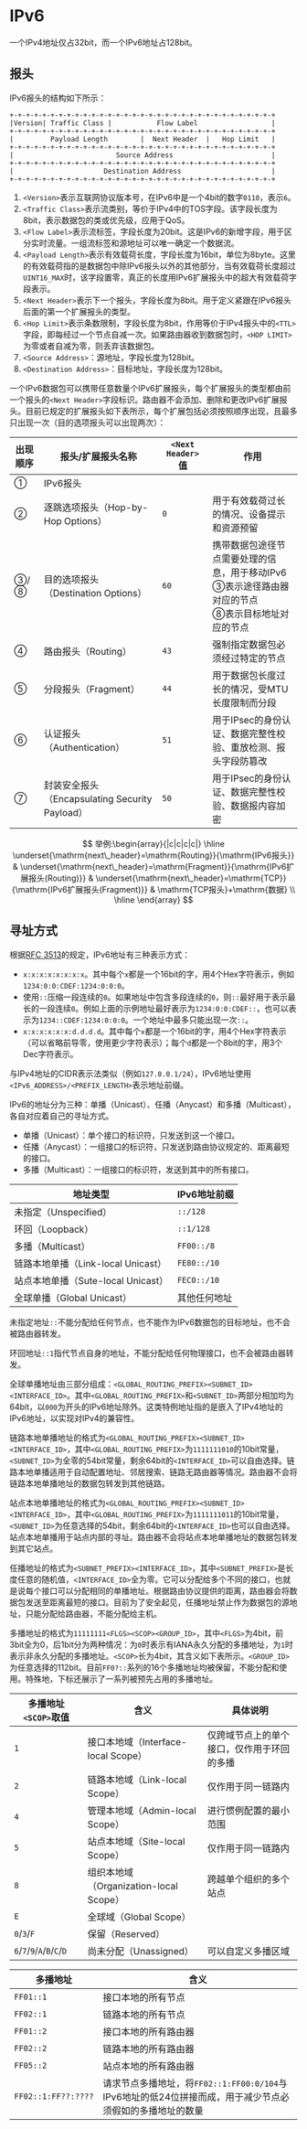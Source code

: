 # IPv6

一个IPv4地址仅占32bit，而一个IPv6地址占128bit。

## 报头

IPv6报头的结构如下所示：

```
+-+-+-+-+-+-+-+-+-+-+-+-+-+-+-+-+-+-+-+-+-+-+-+-+-+-+-+-+-+-+-+-+
|Version| Traffic Class |           Flow Label                  |
+-+-+-+-+-+-+-+-+-+-+-+-+-+-+-+-+-+-+-+-+-+-+-+-+-+-+-+-+-+-+-+-+
|         Payload Length        |  Next Header  |   Hop Limit   |
+-+-+-+-+-+-+-+-+-+-+-+-+-+-+-+-+-+-+-+-+-+-+-+-+-+-+-+-+-+-+-+-+
|                         Source Address                        |
+-+-+-+-+-+-+-+-+-+-+-+-+-+-+-+-+-+-+-+-+-+-+-+-+-+-+-+-+-+-+-+-+
|                      Destination Address                      |
+-+-+-+-+-+-+-+-+-+-+-+-+-+-+-+-+-+-+-+-+-+-+-+-+-+-+-+-+-+-+-+-+
```

1. `<Version>`表示互联网协议版本号，在IPv6中是一个4bit的数字`0110`，表示`6`。
2. `<Traffic Class>`表示流类别，等价于IPv4中的TOS字段。该字段长度为8bit，表示数据包的类或优先级，应用于QoS。
3. `<Flow Label>`表示流标签，字段长度为20bit。这是IPv6的新增字段，用于区分实时流量。一组流标签和源地址可以唯一确定一个数据流。
4. `<Payload Length>`表示有效载荷长度，字段长度为16bit，单位为8byte。这里的有效载荷指的是数据包中除IPv6报头以外的其他部分，当有效载荷长度超过`UINT16_MAX`时，该字段置零，真正的长度用IPv6扩展报头中的超大有效载荷字段表示。
5. `<Next Header>`表示下一个报头，字段长度为8bit。用于定义紧跟在IPv6报头后面的第一个扩展报头的类型。
6. `<Hop Limit>`表示条数限制，字段长度为8bit，作用等价于IPv4报头中的`<TTL>`字段，即每经过一个节点自减一次。如果路由器收到数据包时，`<HOP LIMIT>`为零或者自减为零，则丢弃该数据包。
7. `<Source Address>`：源地址，字段长度为128bit。
8. `<Destination Address>`：目标地址，字段长度为128bit。

一个IPv6数据包可以携带任意数量个IPv6扩展报头，每个扩展报头的类型都由前一个报头的`<Next Header>`字段标识。路由器不会添加、删除和更改IPv6扩展报头。目前已规定的扩展报头如下表所示，每个扩展包括必须按照顺序出现，且最多只出现一次（目的选项报头可以出现两次）：

| 出现顺序 | 报头/扩展报头名称                              | `<Next Header>`值 | 作用                                                         |
| ---- | -------------------------------------- | ---------------- | ---------------------------------------------------------- |
| ①    | IPv6报头                                 |                  |                                                            |
| ②    | 逐跳选项报头（Hop-by-Hop Options）             | `0`              | 用于有效载荷过长的情况、设备提示和资源预留                                      |
| ③/⑧  | 目的选项报头（Destination Options）            | `60`             | 携带数据包途径节点需要处理的信息，用于移动IPv6<br>③表示途径路由器对应的节点<br>⑧表示目标地址对应的节点 |
| ④    | 路由报头（Routing）                          | `43`             | 强制指定数据包必须经过特定的节点                                           |
| ⑤    | 分段报头（Fragment）                         | `44`             | 用于数据包长度过长的情况，受MTU长度限制而分段                                   |
| ⑥    | 认证报头（Authentication）                   | `51`             | 用于IPsec的身份认证、数据完整性校验、重放检测、报头字段防篡改                          |
| ⑦    | 封装安全报头（Encapsulating Security Payload） | `50`             | 用于IPsec的身份认证、数据完整性校验、数据报内容加密                               |

$$
举例:\begin{array}{|c|c|c|c|}
	\hline
	\underset{\mathrm{next\_header}=\mathrm{Routing}}{\mathrm{IPv6报头}} &
	\underset{\mathrm{next\_header}=\mathrm{Fragment}}{\mathrm{IPv6扩展报头(Routing)}} &
	\underset{\mathrm{next\_header}=\mathrm{TCP}}{\mathrm{IPv6扩展报头(Fragment)}} &
	\mathrm{TCP报头}+\mathrm{数据}
	\\ \hline
\end{array}
$$

## 寻址方式

根据[RFC 3513](https://datatracker.ietf.org/doc/html/rfc3513#page-3)的规定，IPv6地址有三种表示方式：

- `x:x:x:x:x:x:x:x`。其中每个`x`都是一个16bit的字，用4个Hex字符表示，例如`1234:0:0:CDEF:1234:0:0:0`。
- 使用`::`压缩一段连续的`0`。如果地址中包含多段连续的`0`，则`::`最好用于表示最长的一段连续`0`。例如上面的示例地址最好表示为`1234:0:0:CDEF::`，也可以表示为`1234::CDEF:1234:0:0:0`。一个地址中最多只能出现一次`::`。
- `x:x:x:x:x:x:d.d.d.d`。其中每个`x`都是一个16bit的字，用4个Hex字符表示（可以省略前导零，使用更少字符表示）；每个`d`都是一个8bit的字，用3个Dec字符表示。

与IPv4地址的CIDR表示法类似（例如`127.0.0.1/24`），IPv6地址使用`<IPv6_ADDRESS>/<PREFIX_LENGTH>`表示地址前缀。

IPv6的地址分为三种：单播（Unicast）、任播（Anycast）和多播（Multicast），各自对应着自己的寻址方式。

- 单播（Unicast）：单个接口的标识符，只发送到这一个接口。
- 任播（Anycast）：一组接口的标识符，只发送到路由协议规定的、距离最短的接口。
- 多播（Multicast）：一组接口的标识符，发送到其中的所有接口。

| 地址类型                           | IPv6地址前缀 |
| ---------------------------------- | ------------ |
| 未指定（Unspecified）              | `::/128`     |
| 环回（Loopback）                   | `::1/128`    |
| 多播（Multicast）                  | `FF00::/8`   |
| 链路本地单播（Link-local Unicast） | `FE80::/10`  |
| 站点本地单播（Sute-local Unicast） | `FEC0::/10`  |
| 全球单播（Global Unicast）         | 其他任何地址 |

未指定地址`::`不能分配给任何节点，也不能作为IPv6数据包的目标地址，也不会被路由器转发。

环回地址`::1`指代节点自身的地址，不能分配给任何物理接口，也不会被路由器转发。

全球单播地址由三部分组成：`<GLOBAL_ROUTING_PREFIX><SUBNET_ID><INTERFACE_ID>`。其中`<GLOBAL_ROUTING_PREFIX>`和`<SUBNET_ID>`两部分相加均为64bit，以`000`为开头的IPv6地址除外。这类特例地址指的是嵌入了IPv4地址的IPv6地址，以实现对IPv4的兼容性。

链路本地单播地址的格式为`<GLOBAL_ROUTING_PREFIX><SUBNET_ID><INTERFACE_ID>`，其中`<GLOBAL_ROUTING_PREFIX>`为`1111111010`的10bit常量，`<SUBNET_ID>`为全零的54bit常量，剩余64bit的`<INTERFACE_ID>`可以自由选择。链路本地单播适用于自动配置地址、邻居搜索、链路无路由器等情况。路由器不会将链路本地单播地址的数据包转发到其他链路。

站点本地单播地址的格式为`<GLOBAL_ROUTING_PREFIX><SUBNET_ID><INTERFACE_ID>`，其中`<GLOBAL_ROUTING_PREFIX>`为`1111111011`的10bit常量，`<SUBNET_ID>`为任意选择的54bit，剩余64bit的`<INTERFACE_ID>`也可以自由选择。站点本地单播用于站点内部的寻址。路由器不会将站点本地单播地址的数据包转发到其它站点。

任播地址的格式为`<SUBNET_PREFIX><INTERFACE_ID>`，其中`<SUBNET_PREFIX>`是长度任意的随机值，`<INTERFACE_ID>`全为零。它可以分配给多个不同的接口，也就是说每个接口可以分配相同的单播地址。根据路由协议提供的距离，路由器会将数据包发送至距离最短的接口。目前为了安全起见，任播地址禁止作为数据包的源地址，只能分配给路由器，不能分配给主机。

多播地址的格式为`11111111<FLGS><SCOP><GROUP_ID>`，其中`<FLGS>`为4bit，前3bit全为0，后1bit分为两种情况：为`0`时表示有IANA永久分配的多播地址，为`1`时表示非永久分配的多播地址。`<SCOP>`长为4bit，其含义如下表所示。`<GROUP_ID>`为任意选择的112bit。目前`FF0?::`系列的16个多播地址均被保留，不能分配和使用。特殊地，下标还展示了一系列被预先占用的多播地址。

| 多播地址`<SCOP>`取值              | 含义                              | 具体说明                  |
| --------------------------- | ------------------------------- | --------------------- |
| `1`                         | 接口本地域（Interface-local Scope）    | 仅跨域节点上的单个接口，仅作用于环回的多播 |
| `2`                         | 链路本地域（Link-local Scope）         | 仅作用于同一链路内             |
| `4`                         | 管理本地域（Admin-local Scope）        | 进行惯例配置的最小范围           |
| `5`                         | 站点本地域（Site-local Scope）         | 仅作用于同一链路内             |
| `8`                         | 组织本地域（Organization-local Scope） | 跨越单个组织的多个站点           |
| `E`                         | 全球域（Global Scope）               |                       |
| `0`/`3`/`F`                 | 保留（Reserved）                    |                       |
| `6`/`7`/`9`/`A`/`B`/`C`/`D` | 尚未分配（Unassigned）                | 可以自定义多播区域             |

| 多播地址            | 含义                                                         |
| ------------------- | ------------------------------------------------------------ |
| `FF01::1`           | 接口本地的所有节点                                           |
| `FF02::1`           | 链路本地的所有节点                                           |
| `FF01::2`           | 接口本地的所有路由器                                         |
| `FF02::2`           | 链路本地的所有路由器                                         |
| `FF05::2`           | 站点本地的所有路由器                                         |
| `FF02::1:FF??:????` | 请求节点多播地址，将`FF02::1:FF00:0/104`与IPv6地址的低24位拼接而成，用于减少节点必须假如的多播地址的数量 |